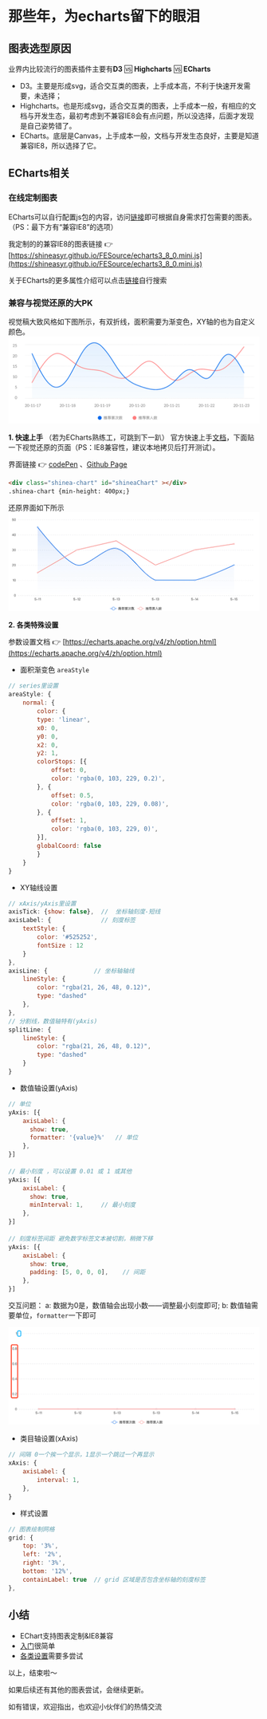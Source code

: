 # 那些年，为echarts留下的眼泪

## 图表选型原因
业界内比较流行的图表插件主要有**D3** 🆚 **Highcharts** 🆚 **ECharts**
- D3。主要是形成svg，适合交互类的图表，上手成本高，不利于快速开发需要，未选择；
- Highcharts。也是形成svg，适合交互类的图表，上手成本一般，有相应的文档与开发生态，最初考虑到不兼容IE8会有点问题，所以没选择，后面才发现是自己姿势错了。
- ECharts。底层是Canvas，上手成本一般，文档与开发生态良好，主要是知道兼容IE8，所以选择了它。

## ECharts相关
### 在线定制图表
ECharts可以自行配置js包的内容，访问[链接](https://echarts.apache.org/zh/builder.html)即可根据自身需求打包需要的图表。（PS：最下方有“兼容IE8”的选项）

我定制的的兼容IE8的图表链接 👉 [https://shineasyr.github.io/FESource/echarts3_8_0.mini.js](https://shineasyr.github.io/FESource/echarts3_8_0.mini.js)

关于ECharts的更多属性介绍可以点击[链接](https://echarts.apache.org/zh/option.html)自行搜索

### 兼容与视觉还原的大PK

视觉稿大致风格如下图所示，有双折线，面积需要为渐变色，XY轴的也为自定义颜色。
![图表视觉稿](imgs/echart-ui.png)

**1. 快速上手**
（若为ECharts熟练工，可跳到下一趴）
官方快速上手[文档](https://echarts.apache.org/zh/tutorial.html#5%20%E5%88%86%E9%92%9F%E4%B8%8A%E6%89%8B%20ECharts)，下面贴一下视觉还原的页面（PS：IE8兼容性，建议本地拷贝后打开测试）。

界面链接 👉 [codePen](https://codepen.io/shineasyr/full/xxqgeZx) 、<a href="../echart-fe.html" target="_blank">Github Page</a>
```html
<div class="shinea-chart" id="shineaChart" ></div>
.shinea-chart {min-height: 400px;}

```
还原界面如下所示
![图表还原界面](imgs/echart-fe.png)

**2. 各类特殊设置**

参数设置文档 👉 [https://echarts.apache.org/v4/zh/option.html](https://echarts.apache.org/v4/zh/option.html)
- 面积渐变色 `areaStyle` 
```javascript
// series里设置
areaStyle: {
    normal: {
        color: {
        type: 'linear',
        x0: 0,
        y0: 0,
        x2: 0,
        y2: 1,
        colorStops: [{
            offset: 0,
            color: 'rgba(0, 103, 229, 0.2)',
        }, {
            offset: 0.5,
            color: 'rgba(0, 103, 229, 0.08)',
        }, {
            offset: 1,
            color: 'rgba(0, 103, 229, 0)',
        }],
        globalCoord: false
        }
    }
}
```
- XY轴线设置
```javascript
// xAxis/yAxis里设置
axisTick: {show: false},  //  坐标轴刻度-短线
axisLabel: {              // 刻度标签
    textStyle: {
        color: '#525252',
        fontSize : 12
    }
},
axisLine: {             // 坐标轴轴线
    lineStyle: {
        color: "rgba(21, 26, 48, 0.12)",
        type: "dashed"
    },
},
// 分割线，数值轴特有(yAxis)
splitLine: {
    lineStyle: {
        color: "rgba(21, 26, 48, 0.12)",
        type: "dashed"
    }
}
```
- 数值轴设置(yAxis)
```javascript
// 单位
yAxis: [{
    axisLabel: {  
      show: true,
      formatter: '{value}%'   // 单位
    },
}]

// 最小刻度 ，可以设置 0.01 或 1 或其他
yAxis: [{
    axisLabel: {  
      show: true,  
      minInterval: 1,     // 最小刻度
    },
}]

// 刻度标签间距 避免数字标签文本被切割，稍微下移
yAxis: [{
    axisLabel: {  
      show: true,
      padding: [5, 0, 0, 0],    // 间距
    },
}]
```
交互问题：
a: 数据为0是，数值轴会出现小数——调整最小刻度即可;
b: 数值轴需要单位，`formatter`一下即可

![图表还原界面](imgs/echart-question.png)
- 类目轴设置(xAxis)
```javascript
// 间隔 0一个挨一个显示，1显示一个跳过一个再显示
xAxis: {
    axisLabel: {
        interval: 1,
    },
}
```
- 样式设置
```javascript
// 图表绘制网格
grid: {
    top: '3%',
    left: '2%',
    right: '3%',
    bottom: '12%',
    containLabel: true  // grid 区域是否包含坐标轴的刻度标签
},
```

## 小结
- EChart支持图表定制&IE8兼容
- [入门](https://echarts.apache.org/zh/tutorial.html)很简单
- [各类设置](https://echarts.apache.org/v4/zh/option.html)需要多尝试

以上，结束啦～

如果后续还有其他的图表尝试，会继续更新。

如有错误，欢迎指出，也欢迎小伙伴们的热情交流